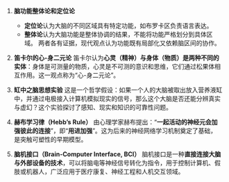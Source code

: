 1. **脑功能整体论和定位论**

   * **定位论**认为大脑的不同区域具有特定功能，如布罗卡区负责语言表达。
   * **整体论**认为大脑功能是整体协调的结果，不能将功能严格划分到具体区域。
     两者各有证据，现代观点认为功能既有局部化又依赖脑区间的协作。

2. **笛卡尔的心-身二元论**
   笛卡尔认为**心灵（精神）与身体（物质）是两种不同的实体**：身体是可测量的物质，心灵是不可测的意识和思维，它们通过松果体相互作用。这一观点称为“心-身二元论”。

3. **缸中之脑思想实验**
   这是一个哲学假设：如果一个人的大脑被取出放入营养液缸中，并通过电极接入计算机模拟现实的信号，那么这个大脑是否还能分辨真实与虚幻？这个实验探讨了感知、现实和知识的可靠性问题。

4. **赫布学习律（Hebb’s Rule）**
   由心理学家赫布提出：“**一起活动的神经元会加强彼此的连接**”，即“**用进加强**”。这为后来的神经网络学习机制奠定了基础，是突触可塑性的早期模型。

5. **脑机接口（Brain-Computer Interface, BCI）**
   脑机接口是一种**直接连接大脑与外部设备的技术**，可以将脑电等神经信号转化为指令，用于控制计算机、假肢或机器人，广泛应用于医疗康复、神经工程和人机交互领域。
